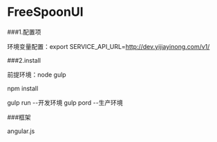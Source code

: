 # FreeSpoonUI

###1.配置项

环境变量配置：export SERVICE_API_URL=http://dev.yijiayinong.com/v1/

###2.install

前提环境：node gulp

npm install

gulp run   --开发环境      gulp pord   --生产环境

###框架

angular.js
